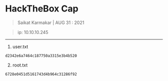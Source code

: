 # HackTheBox Cap

> Saikat Karmakar | AUG 31 : 2021

> ip: 10.10.10.245

---


1. user.txt
```
d2342e6a7464c187750a3315e3b4b520
```

2. root.txt
```
6728e0451d5161743d4b964c31286f92
```